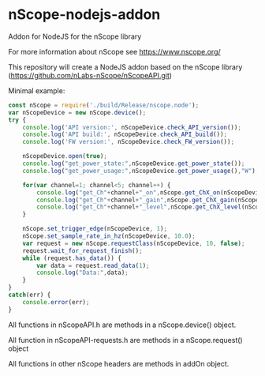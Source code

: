 # nScope-nodejs-addon
Addon for NodeJS for the nScope library

For more information about nScope see https://www.nscope.org/

This repository will create a NodeJS addon based on the nScope library (https://github.com/nLabs-nScope/nScopeAPI.git)

Minimal example:
```javascript
const nScope = require('./build/Release/nscope.node');
var nScopeDevice = new nScope.device();
try {
    console.log('API version:', nScopeDevice.check_API_version());
    console.log('API build:', nScopeDevice.check_API_build());
    console.log('FW version:', nScopeDevice.check_FW_version());

    nScopeDevice.open(true);
    console.log("get_power_state:",nScopeDevice.get_power_state());
    console.log("get_power_usage:",nScopeDevice.get_power_usage(),"W");

    for(var channel=1; channel<5; channel++) {
        console.log("get_Ch"+channel+"_on",nScope.get_ChX_on(nScopeDevice, channel));
        console.log("get_Ch"+channel+"_gain",nScope.get_ChX_gain(nScopeDevice, channel));
        console.log("get_Ch"+channel+"_level",nScope.get_ChX_level(nScopeDevice, channel));
    }

    nScope.set_trigger_edge(nScopeDevice, 1);
    nScope.set_sample_rate_in_hz(nScopeDevice, 10.0);
    var request = new nScope.requestClass(nScopeDevice, 10, false);
    request.wait_for_request_finish();
    while (request.has_data()) {
        var data = request.read_data(1);
        console.log("Data:",data);
    }
}
catch(err) {
    console.error(err);
}
```

All functions in nScopeAPI.h are methods in a nScope.device() object.

All function in nScopeAPI-requests.h are methods in a nScope.request() object

All functions in other nScope headers are methods in addOn object.
